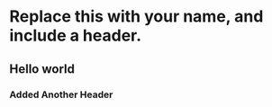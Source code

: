 <h1>Replace this with your name, and include a header.</h1>
  <h2>Hello world</h2>
  <h3>Added Another Header</h3>
  
